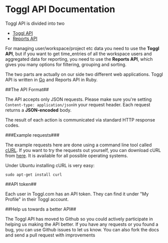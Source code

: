 Toggl API Documentation
====================

Toggl API is divided into two

* [Toggl API](toggl_api.md)
* [Reports API](reports.md)


For managing user/workspace/project etc data you need to use the **Toggl API**, but if you want to get time_entries of all the workspace users and aggregated data for reporting, you need to use the **Reports API**, which gives you many options for filtering, grouping and sorting.

The two parts are actually on our side two different web applications. Toggl API is written in [Go](http://golang.org/) and Reports API in Ruby.


##The API Format##

The API accepts only JSON requests. Please make sure you're setting `Content-type: application/json`in your request header. Each request returns a **JSON-encoded** body.

The result of each action is communicated via standard HTTP response codes.

###Example requests###

The example requests here are done using a command line tool called [cURL](http://en.wikipedia.org/wiki/CURL). If you want to try the requests out yourself, you can download cURL from [here](http://curl.haxx.se/download.html). It is available for all possible operating systems.

Under Ubuntu installing cURL is very easy:

```shell
sudo apt-get install curl
```

##API token##

Each user in Toggl.com has an API token. They can find it under "My Profile" in their Toggl account.


##Help us towards a better API##

The Toggl API has moved to Github so you could actively participate in helping us making the API better. If you have any requests or you found a bug, you can use Github issues to let us know. You can also fork the docs and send a pull request with improvements
